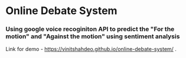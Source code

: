 # Online Debate System
### Using google voice recoginiton API to predict the "For the motion" and "Against the motion" using sentiment analysis

Link for demo - https://vinitshahdeo.github.io/online-debate-system/ .
